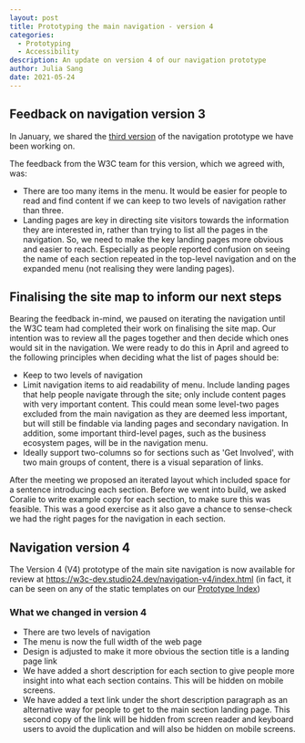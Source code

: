 ```yaml
---
layout: post
title: Prototyping the main navigation - version 4
categories:
  - Prototyping
  - Accessibility
description: An update on version 4 of our navigation prototype
author: Julia Sang
date: 2021-05-24
---
```


## Feedback on navigation version 3 

In January, we shared the [third version](https://w3c.studio24.net/updates/prototyping-the-main-navigation-version-3/) of the navigation prototype we have been working on. 

The feedback from the W3C team for this version, which we agreed with, was:

* There are too many items in the menu. It would be easier for people to read and find content if we can keep to two levels of navigation rather than three. 
* Landing pages are key in directing site visitors towards the information they are interested in, rather than trying to list all the pages in the navigation. So, we need to make the key landing pages more obvious and easier to reach. Especially as people reported confusion on seeing the name of each section repeated in the top-level navigation and on the expanded menu (not realising they were landing pages). 

## Finalising the site map to inform our next steps 

Bearing the feedback in-mind, we paused on iterating the navigation until the W3C team had completed their work on finalising the site map. Our intention was to review all the pages together and then decide which ones would sit in the navigation. We were ready to do this in April and agreed to the following principles when deciding what the list of pages should be:

- Keep to two levels of navigation 
- Limit navigation items to aid readability of menu. Include landing pages that help people navigate through the site; only include content pages with very important content. This could mean some level-two pages excluded from the main navigation as they are deemed less important, but will still be findable via landing pages and secondary navigation. In addition, some important third-level pages, such as the business ecosystem pages, will be in the navigation menu.
- Ideally support two-columns so for sections such as 'Get Involved', with two main groups of content, there is a visual separation of links.

After the meeting we proposed an iterated layout which included space for a sentence introducing each section. Before we went into build, we asked Coralie to write example copy for each section, to make sure this was feasible. This was a good exercise as it also gave a chance to sense-check we had the right pages for the navigation in each section.



## Navigation version 4

The Version 4 (V4) prototype of the main site navigation is now available for review at https://w3c-dev.studio24.dev/navigation-v4/index.html (in fact, it can be seen on any of the static templates on our [Prototype Index](https://w3c-dev.studio24.dev/index.html))


### What we changed in version 4

- There are two levels of navigation
- The menu is now the full width of the web page
- Design is adjusted to make it more obvious the section title is a landing page link
- We have added a short description for each section to give people more insight into what each section contains. This will be hidden on mobile screens.
- We have added a text link under the short description paragraph as an alternative way for people to get to the main section landing page. This second copy of the link will be hidden from screen reader and keyboard users to avoid the duplication and will also be hidden on mobile screens.

